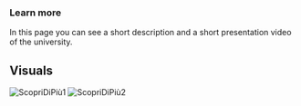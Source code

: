 ### Learn more
In this page you can see a short description and a short presentation video of the university.

## Visuals
![ScopriDiPiù1](https://user-images.githubusercontent.com/79788833/119338413-3ecf0800-bc90-11eb-8d7c-955a204cf2fe.JPG)
![ScopriDiPiù2](https://user-images.githubusercontent.com/79788833/119338411-3d9ddb00-bc90-11eb-898f-8b53b314652b.JPG)
